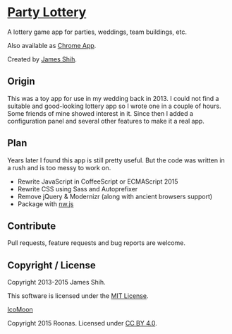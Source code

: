 # [Party Lottery](https://partylottery.sinaapp.com)

A lottery game app for parties, weddings, team buildings, etc.

Also available as [Chrome App](https://chrome.google.com/webstore/detail/cmdnpelgmfofpdiioompgofknddfhphc).

Created by [James Shih](https://hyjk2000.github.io).

## Origin

This was a toy app for use in my wedding back in 2013. I could not find a suitable and good-looking lottery app so I wrote one in a couple of hours. Some friends of mine showed interest in it. Since then I added a configuration panel and several other features to make it a real app.

## Plan

Years later I found this app is still pretty useful. But the code was written in a rush and is too messy to work on.

* Rewrite JavaScript in CoffeeScript or ECMAScript 2015
* Rewrite CSS using Sass and Autoprefixer
* Remove jQuery & Modernizr (along with ancient browsers support)
* Package with [nw.js](https://github.com/nwjs/nw.js)

## Contribute

Pull requests, feature requests and bug reports are welcome.

## Copyright / License

Copyright 2013-2015 James Shih.

This software is licensed under the [MIT License](https://github.com/hyjk2000/party-lottery/blob/master/LICENSE).

[IcoMoon](https://icomoon.io)

Copyright 2015 Roonas. Licensed under [CC BY 4.0](http://creativecommons.org/licenses/by/4.0/).